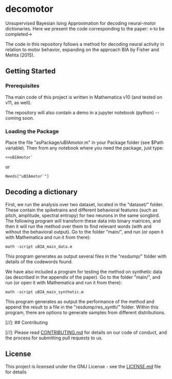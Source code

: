 # decomotor
Unsupervised Bayesian Ising Approximation for decoding neural-motor dictionaries. Here we present the code corresponding to the paper:
<-to be completed->

The code in this repository follows a method for decoding neural activity in relation to motor behavior, expanding on the approach BIA by Fisher and Mehta (2015).

## Getting Started

### Prerequisites

Tha main code of this project is written in Mathematica v10 (and tested on v11, as well).

The repository will also contain a demo in a jupyter notebook (python) --coming soon.

### Loading the Package

Place the file "asPackage/uBIAmotor.m" in your Package folder (see $Path variable). Then from any notebook where you need the package, just type:
```
<<uBIAmotor`
```
or 
```
Needs["uBIAmotor`"]
```

## Decoding a dictionary

First, we run the analysis over two dataset, located in the "dataset/" folder. These contain the spiketrains and different behavioral features (such as pitch, amplitude, spectral entropy) for two neurons in the same songbird. The following program will transform these data into binary matrices, and then it will run the method over them to find relevant words (with and without the behavioral output). Go to the folder "main/", and run (or open it with Mathematica and run it from there):

```
math -script uBIA_main_data.m
```
This program generates as output several files in the "resdump/" folder with details of the codewords found.

We have also included a program for testing the method on synthetic data (as described in the appendix of the paper).
Go to the folder "main/", and run (or open it with Mathematica and run it from there):

```
math -script uBIA_main_synthetic.m
```
This program generates as output the performance of the method and append the result to a file in the "resdump/res_synth/" folder. Within this program, there are options to generate samples from different distributions.

[//]: ## Contributing

[//]: Please read [CONTRIBUTING.md](https://gist.github.com/PurpleBooth/b24679402957c63ec426) for details on our code of conduct, and the process for submitting pull requests to us.

## License

This project is licensed under the GNU License - see the [LICENSE.md](LICENSE.md) file for details

